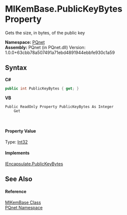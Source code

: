 # MlKemBase.PublicKeyBytes Property 
 

Gets the size, in bytes, of the public key

**Namespace:**&nbsp;<a href="fc4f881f-e121-9cf0-ed49-65bf6b5a005d">PQnet</a><br />**Assembly:**&nbsp;PQnet (in PQnet.dll) Version: 1.0.0+63cbb78a507491a71ebd4891944ebbfe930c1a59

## Syntax

**C#**<br />
``` C#
public int PublicKeyBytes { get; }
```

**VB**<br />
``` VB
Public ReadOnly Property PublicKeyBytes As Integer
	Get
```

<br />

#### Property Value
Type: <a href="https://docs.microsoft.com/dotnet/api/system.int32" target="_blank" rel="noopener noreferrer">Int32</a>

#### Implements
<a href="15c26614-4603-94b3-ac83-47ff7918e90a">IEncapsulate.PublicKeyBytes</a><br />

## See Also


#### Reference
<a href="048f1bfa-554d-653d-117e-4772fbe7d244">MlKemBase Class</a><br /><a href="fc4f881f-e121-9cf0-ed49-65bf6b5a005d">PQnet Namespace</a><br />